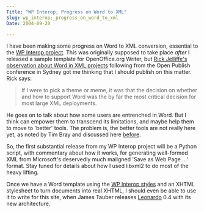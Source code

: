 ```yaml
---
Title: "WP Interop; Progress on Word to XML"
Slug: wp_interop;_progress_on_word_to_xml
Date: 2004-09-20

---
```

I have been making some progress on Word to XML conversion, essential to
the [WP Interop project](blog/2004/08/23/style). This was originally
supposed to take place *after* I released a sample template for
OpenOffice.org Writer, but [Rick Jelliffe's observation about Word in
XML projects](http://www.oreillynet.com/pub/wlg/5326) following from the
Open Publish conference in Sydney got me thinking that I should publish
on this matter. Rick says:

> If I were to pick a theme or meme, it was that the decision on whether
> and how to support Word was the by far the most critical decision for
> most large XML deployments.

He goes on to talk about how some users are entrenched in Word. But I
think can empower them to transcend its limitations, and maybe help them
to move to 'better' tools. The problem is, the better tools are not
really here yet, as noted by Tim Bray and discussed here
[before](blog/2004/08/09/futureoffice).

So, the first substantial release from my WP Interop project will be a
Python script, with commentary about how it works, for generating
well-formed XML from Microsoft's deservedly much maligned 'Save as Web
Page ...' format. Stay tuned for details about how I used libxml2 to do
most of the heavy lifting.

Once we have a Word template using the [WP Interop
styles](wp-interop-styles) and an XHTML stylesheet to turn documents
into real XHTML, I should even be able to use it to write for this site,
when James Tauber releases [Leonardo](http://james.tauber.name/leonardo)
0.4 with its new architecture.
